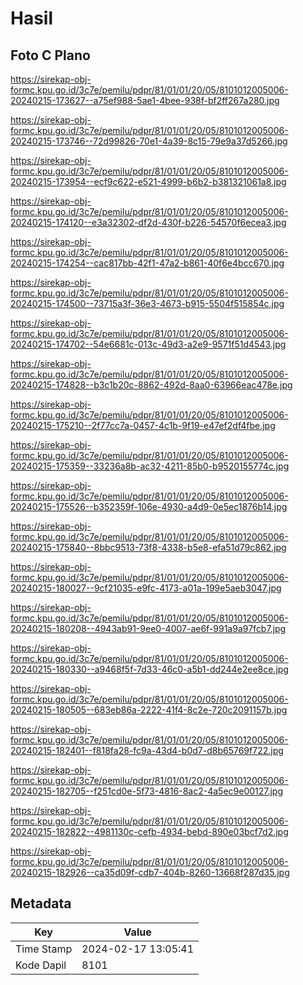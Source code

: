 # Hasil

## Foto C Plano

https://sirekap-obj-formc.kpu.go.id/3c7e/pemilu/pdpr/81/01/01/20/05/8101012005006-20240215-173627--a75ef988-5ae1-4bee-938f-bf2ff267a280.jpg

https://sirekap-obj-formc.kpu.go.id/3c7e/pemilu/pdpr/81/01/01/20/05/8101012005006-20240215-173746--72d99826-70e1-4a39-8c15-79e9a37d5266.jpg

https://sirekap-obj-formc.kpu.go.id/3c7e/pemilu/pdpr/81/01/01/20/05/8101012005006-20240215-173954--ecf9c622-e521-4999-b6b2-b381321061a8.jpg

https://sirekap-obj-formc.kpu.go.id/3c7e/pemilu/pdpr/81/01/01/20/05/8101012005006-20240215-174120--e3a32302-df2d-430f-b226-54570f6ecea3.jpg

https://sirekap-obj-formc.kpu.go.id/3c7e/pemilu/pdpr/81/01/01/20/05/8101012005006-20240215-174254--cac817bb-42f1-47a2-b861-40f6e4bcc670.jpg

https://sirekap-obj-formc.kpu.go.id/3c7e/pemilu/pdpr/81/01/01/20/05/8101012005006-20240215-174500--73715a3f-36e3-4673-b915-5504f515854c.jpg

https://sirekap-obj-formc.kpu.go.id/3c7e/pemilu/pdpr/81/01/01/20/05/8101012005006-20240215-174702--54e6681c-013c-49d3-a2e9-9571f51d4543.jpg

https://sirekap-obj-formc.kpu.go.id/3c7e/pemilu/pdpr/81/01/01/20/05/8101012005006-20240215-174828--b3c1b20c-8862-492d-8aa0-63966eac478e.jpg

https://sirekap-obj-formc.kpu.go.id/3c7e/pemilu/pdpr/81/01/01/20/05/8101012005006-20240215-175210--2f77cc7a-0457-4c1b-9f19-e47ef2df4fbe.jpg

https://sirekap-obj-formc.kpu.go.id/3c7e/pemilu/pdpr/81/01/01/20/05/8101012005006-20240215-175359--33236a8b-ac32-4211-85b0-b9520155774c.jpg

https://sirekap-obj-formc.kpu.go.id/3c7e/pemilu/pdpr/81/01/01/20/05/8101012005006-20240215-175526--b352359f-106e-4930-a4d9-0e5ec1876b14.jpg

https://sirekap-obj-formc.kpu.go.id/3c7e/pemilu/pdpr/81/01/01/20/05/8101012005006-20240215-175840--8bbc9513-73f8-4338-b5e8-efa51d79c862.jpg

https://sirekap-obj-formc.kpu.go.id/3c7e/pemilu/pdpr/81/01/01/20/05/8101012005006-20240215-180027--9cf21035-e9fc-4173-a01a-199e5aeb3047.jpg

https://sirekap-obj-formc.kpu.go.id/3c7e/pemilu/pdpr/81/01/01/20/05/8101012005006-20240215-180208--4943ab91-9ee0-4007-ae6f-991a9a97fcb7.jpg

https://sirekap-obj-formc.kpu.go.id/3c7e/pemilu/pdpr/81/01/01/20/05/8101012005006-20240215-180330--a9468f5f-7d33-46c0-a5b1-dd244e2ee8ce.jpg

https://sirekap-obj-formc.kpu.go.id/3c7e/pemilu/pdpr/81/01/01/20/05/8101012005006-20240215-180505--683eb86a-2222-41f4-8c2e-720c2091157b.jpg

https://sirekap-obj-formc.kpu.go.id/3c7e/pemilu/pdpr/81/01/01/20/05/8101012005006-20240215-182401--f818fa28-fc9a-43d4-b0d7-d8b65769f722.jpg

https://sirekap-obj-formc.kpu.go.id/3c7e/pemilu/pdpr/81/01/01/20/05/8101012005006-20240215-182705--f251cd0e-5f73-4816-8ac2-4a5ec9e00127.jpg

https://sirekap-obj-formc.kpu.go.id/3c7e/pemilu/pdpr/81/01/01/20/05/8101012005006-20240215-182822--4981130c-cefb-4934-bebd-890e03bcf7d2.jpg

https://sirekap-obj-formc.kpu.go.id/3c7e/pemilu/pdpr/81/01/01/20/05/8101012005006-20240215-182926--ca35d09f-cdb7-404b-8260-13668f287d35.jpg


## Metadata

| Key        | Value               |
| ---------- | ------------------- |
| Time Stamp | 2024-02-17 13:05:41 |
| Kode Dapil | 8101                |



